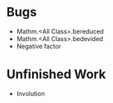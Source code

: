 # Bugs
+ Mathm.\<All Class\>.bereduced
+ Mathm.\<All Class\>.bedevided
+ Negative factor
# Unfinished Work
+ Involution